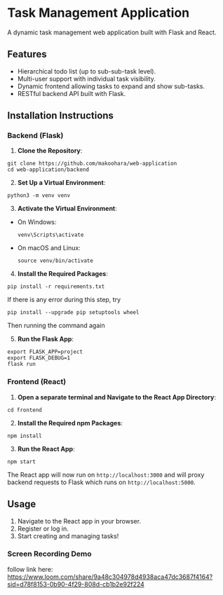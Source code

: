 # Task Management Application

A dynamic task management web application built with Flask and React.

## Features

- Hierarchical todo list (up to sub-sub-task level).
- Multi-user support with individual task visibility.
- Dynamic frontend allowing tasks to expand and show sub-tasks.
- RESTful backend API built with Flask.

## Installation Instructions

### Backend (Flask)

1. **Clone the Repository**:
```
git clone https://github.com/makoohara/web-application
cd web-application/backend

```

2. **Set Up a Virtual Environment**:
```
python3 -m venv venv
```


3. **Activate the Virtual Environment**:
- On Windows: 
  ```
  venv\Scripts\activate
  ```
- On macOS and Linux: 
  ```
  source venv/bin/activate
  ```

4. **Install the Required Packages**:

```
pip install -r requirements.txt

```
If there is any error during this step, try 
```
pip install --upgrade pip setuptools wheel
```
Then running the command again

5. **Run the Flask App**:
```
export FLASK_APP=project
export FLASK_DEBUG=1
flask run

```

### Frontend (React)

1. **Open a separate terminal and Navigate to the React App Directory**:

```
cd frontend

```
2. **Install the Required npm Packages**:
```
npm install

```

3. **Run the React App**:

```
npm start

```

The React app will now run on `http://localhost:3000` and will proxy backend requests to Flask which runs on `http://localhost:5000`.

## Usage

1. Navigate to the React app in your browser.
2. Register or log in.
3. Start creating and managing tasks!
   
### Screen Recording Demo
follow link here: https://www.loom.com/share/9a48c304978d4938aca47dc3687f4164?sid=d78f8153-0b90-4f29-808d-cb1b2e92f224
